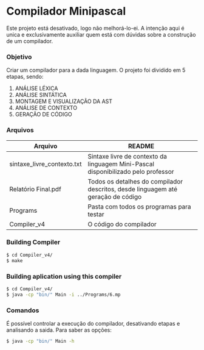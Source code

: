 # Compilador Minipascal
Este projeto está desativado, logo não melhorá-lo-ei. A intenção aqui é unica e exclusivamente auxiliar quem está com dúvidas sobre a construção de um compilador.


### Objetivo
Criar um compilador para a dada linguagem. O projeto foi dividido em 5 etapas, sendo:
1. ANÁLISE LÉXICA
2. ANÁLISE SINTÁTICA
3. MONTAGEM E VISUALIZAÇÃO DA AST
4. ANÁLISE DE CONTEXTO
5. GERAÇÃO DE CÓDIGO

### Arquivos
| Arquivo | README |
| ------ | ------ |
| sintaxe_livre_contexto.txt | Sintaxe livre de contexto da linguagem Mini-Pascal disponibilizado pelo professor |
| Relatório Final.pdf| Todos os detalhes do compilador descritos, desde linguagem até geração de código |
| Programs| Pasta com todos os programas para testar |
|Compiler_v4| O código do compilador|

### Building Compiler
```sh
$ cd Compiler_v4/
$ make
```

### Building aplication using this compiler
```sh
$ cd Compiler_v4/
$ java -cp "bin/" Main -i ../Programs/6.mp
```

### Comandos
É possível controlar a execução do compilador, desativando etapas e analisando a saida. Para saber as opções:
```sh
$ java -cp "bin/" Main -h
```
